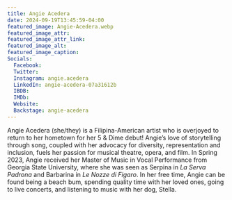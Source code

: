 ```yaml
---
title: Angie Acedera
date: 2024-09-19T13:45:59-04:00
featured_image: Angie-Acedera.webp
featured_image_attr: 
featured_image_attr_link: 
featured_image_alt: 
featured_image_caption: 
Socials:
  Facebook: 
  Twitter: 
  Instagram: angie.acedera
  LinkedIn: angie-acedera-07a31612b
  IBDB: 
  IMDb:
  Website: 
  Backstage: angie-acedera
---
```

Angie Acedera (she/they) is a Filipina-American artist who is overjoyed to return to her hometown for her 5 & Dime debut! Angie’s love of storytelling through song, coupled with her advocacy for diversity, representation and inclusion, fuels her passion for musical theatre, opera, and film. In Spring 2023, Angie received her Master of Music in Vocal Performance from Georgia State University, where she was seen as Serpina in *La Serva Padrona* and Barbarina in *Le Nozze di Figaro*. In her free time, Angie can be found being a beach bum, spending quality time with her loved ones, going to live concerts, and listening to music with her dog, Stella. 